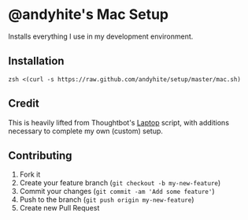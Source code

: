 # @andyhite's Mac Setup

Installs everything I use in my development environment.

## Installation

    zsh <(curl -s https://raw.github.com/andyhite/setup/master/mac.sh)

## Credit

This is heavily lifted from Thoughtbot's
[Laptop](https://github.com/thoughtbot/laptop) script, with additions
necessary to complete my own (custom) setup.

## Contributing

1. Fork it
2. Create your feature branch (`git checkout -b my-new-feature`)
3. Commit your changes (`git commit -am 'Add some feature'`)
4. Push to the branch (`git push origin my-new-feature`)
5. Create new Pull Request
